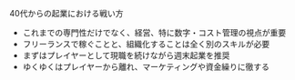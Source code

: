 
40代からの起業における戦い方

- これまでの専門性だけでなく、経営、特に数字・コスト管理の視点が重要
- フリーランスで稼ぐことと、組織化することは全く別のスキルが必要
- まずはプレイヤーとして現職を続けながら週末起業を推奨
- ゆくゆくはプレイヤーから離れ、マーケティングや資金繰りに徹する